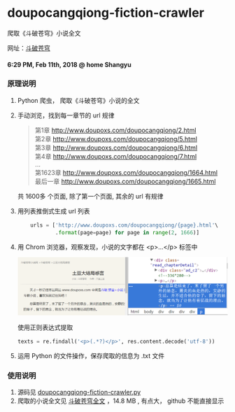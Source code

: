 # doupocangqiong-fiction-crawler
爬取《斗破苍穹》小说全文

网址：[斗破苍穹](http://www.doupoxs.com/doupocangqiong/)

#### 6:29 PM, Feb 11th, 2018 @ home Shangyu

### 原理说明

1. Python 爬虫， 爬取《斗破苍穹》小说的全文

2. 手动浏览，找到每一章节的 url 规律

   > 第1章 http://www.doupoxs.com/doupocangqiong/2.html  
   > 第2章 http://www.doupoxs.com/doupocangqiong/5.html  
   > 第3章 http://www.doupoxs.com/doupocangqiong/6.html  
   > 第4章 http://www.doupoxs.com/doupocangqiong/7.html  
   >  ...  
   > 第1623章 http://www.doupoxs.com/doupocangqiong/1664.html  
   > 最后一章 http://www.doupoxs.com/doupocangqiong/1665.html  
   > 
   >

   共 1600多 个页面, 除了第一个页面, 其余的 url 有规律

3. 用列表推倒式生成 url 列表

   ```python
       urls = ['http://www.doupoxs.com/doupocangqiong/{page}.html'\
               .format(page=page) for page in range(2, 1666)]

   ```

4. 用 Chrom 浏览器，观察发现，小说的文字都在 &lt;p&gt;...&lt;/p&gt; 标签中

   ![](https://github.com/Oslomayor/Markdown-Imglib/blob/master/Imgs/%E6%96%97%E7%A0%B4%E8%8B%8D%E7%A9%B9.PNG?raw=true)

   使用正则表达式提取

   ```python
   texts = re.findall('<p>(.*?)</p>', res.content.decode('utf-8'))

   ```

5. 运用 Python 的文件操作，保存爬取的信息为 .txt 文件


### 使用说明

1. 源码见 [doupocangqiong-fiction-crawler.py](https://github.com/Oslomayor/doupocangqiong-fiction-crawler/blob/master/doupocangqiong-fiction-crawler.py)
2. 爬取的小说全文见 [斗破苍穹全文](https://github.com/Oslomayor/doupocangqiong-fiction-crawler/blob/master/doupocangqiong-fiction.txt) ，14.8 MB , 有点大， github 不能直接显示
